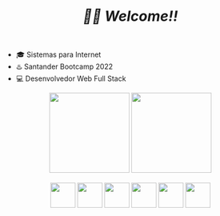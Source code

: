 <h1 align="center"><i>🤜🤛 Welcome!! </i></h1>

<br>

* 🎓 Sistemas para Internet
* ♨️ Santander Bootcamp 2022
* 💻 Desenvolvedor Web Full Stack

<div align="center">
  <img height="160vh" src="https://github-readme-stats.vercel.app/api?username=santrafael&show_icons=true&theme=outrun&include_all_commits=true&count_private=true"/>
  <img height="160vh" src="https://github-readme-stats.vercel.app/api/top-langs/?username=santrafael&layout=compact&langs_count=7&theme=outrun"/>
</div>

<br>

<div align="center">
  <img width="50px" src="https://cdn.jsdelivr.net/gh/devicons/devicon/icons/html5/html5-original.svg" /> 
  <img width="50px" src="https://cdn.jsdelivr.net/gh/devicons/devicon/icons/css3/css3-original.svg" />
  <img width="50px" src="https://cdn.jsdelivr.net/gh/devicons/devicon/icons/javascript/javascript-original.svg" />
  <img width="50px" src="https://cdn.jsdelivr.net/gh/devicons/devicon/icons/jquery/jquery-original.svg" />
  <img width="50px" src="https://cdn.jsdelivr.net/gh/devicons/devicon/icons/php/php-original.svg" />
  <img width="50px" src="https://cdn.jsdelivr.net/gh/devicons/devicon/icons/postgresql/postgresql-original.svg" />
</div>
